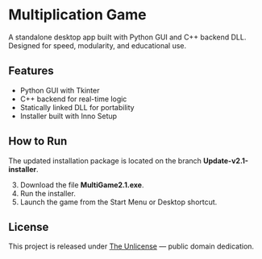 # Multiplication Game

A standalone desktop app built with Python GUI and C++ backend DLL.  
Designed for speed, modularity, and educational use.

## Features
- Python GUI with Tkinter
- C++ backend for real-time logic
- Statically linked DLL for portability
- Installer built with Inno Setup

## How to Run
The updated installation package is located on the branch **Update-v2.1-installer**.

3. Download the file **MultiGame2.1.exe**.
4. Run the installer.
5. Launch the game from the Start Menu or Desktop shortcut.

## License

This project is released under [The Unlicense](LICENSE) — public domain dedication.
